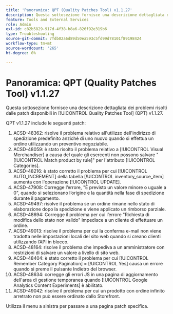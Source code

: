 ```yaml
---
title: 'Panoramica: QPT (Quality Patches Tool) v1.1.27'
description: Questa sottosezione fornisce una descrizione dettagliata dei problemi risolti dalle patch disponibili in [!UICONTROL Quality Patches Tool] (QPT) v1.1.27.
feature: Tools and External Services
role: Admin
exl-id: c82b5829-917d-4f38-b8a6-826f92e319b6
type: Troubleshooting
source-git-commit: 7fdb02a6d89d50ea593c5fd99d78101f89198424
workflow-type: tm+mt
source-wordcount: '265'
ht-degree: 0%

---
```


# Panoramica: QPT (Quality Patches Tool) v1.1.27

Questa sottosezione fornisce una descrizione dettagliata dei problemi risolti dalle patch disponibili in [!UICONTROL Quality Patches Tool] (QPT) v1.1.27.

QPT v1.1.27 include le seguenti patch:

1. ACSD-48362: risolve il problema relativo all&#39;utilizzo dell&#39;indirizzo di spedizione predefinito anziché di uno nuovo quando si effettua un ordine utilizzando un preventivo negoziabile.
1. ACSD-48059: è stato risolto il problema relativo a [!UICONTROL Visual Merchandiser] a causa del quale gli esercenti non possono salvare &quot;[!UICONTROL Match product by rule]&quot; per l&#39;attributo [!UICONTROL Categories].
1. ACSD-48216: è stato corretto il problema per cui [!UICONTROL AUTO_INCREMENT] della tabella [!UICONTROL inventory_source_item] aumenta con l&#39;operazione [!UICONTROL UPDATE].
1. ACSD-47908: Corregge l’errore, &quot;È previsto un valore minore o uguale a 0&quot;, quando si selezionano l’origine e la quantità nella fase di spedizione durante il pagamento.
1. ACSD-49497: risolve il problema se un ordine rimane nello stato di elaborazione dopo la spedizione e viene applicato un rimborso parziale.
1. ACSD-48694: Corregge il problema per cui l’errore &quot;Richiesta di modifica dello stato non valido&quot; impedisce a un cliente di effettuare un ordine.
1. ACSD-49013: risolve il problema per cui la conferma e-mail non viene tradotta nelle impostazioni locali del sito web quando si creano clienti utilizzando l’API in blocco.
1. ACSD-48164: risolve il problema che impediva a un amministratore con restrizioni di salvare un valore a livello di sito web.
1. ACSD-48404: è stato corretto il problema per cui [!UICONTROL Remember Category Pagination] = [!UICONTROL Yes] causa un errore quando si preme il pulsante Indietro del browser.
1. ACSD-48634: corregge gli errori JS in una pagina di aggiornamento dell&#39;area di gestione temporanea quando [!UICONTROL Google Analytics Content Experiments] è abilitato.
1. ACSD-49042: risolve il problema per cui un prodotto con ordine infinito arretrato non può essere ordinato dallo Storefront.

Utilizza il menu a sinistra per passare a una pagina patch specifica.
